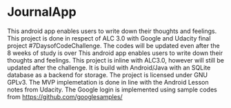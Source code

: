 # JournalApp
This android app enables users to write down their thoughts and feelings.
This project is done in respect of ALC 3.0 with Google and Udacity final project #7DaysofCodeChallenge. The codes will be updated even after the 8 weeks of study is over
This android app enables users to write down their thoughts and feelings. This project is inline with ALC3.0, however will still be updated after the challenge. It is build with Android/Java with an SQLite database as a backend for storage. The project is licensed under GNU GPLv3.
The MVP implemetation is done in line with the Android Lesson notes from Udacity. The Google login is implemented using sample codes from https://github.com/googlesamples/
